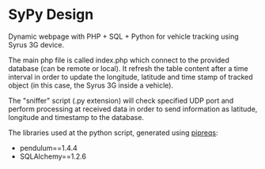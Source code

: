 # SyPy Design
Dynamic webpage with PHP + SQL + Python for vehicle tracking using Syrus 3G device.

The main php file is called index.php which connect to the provided database (can be remote or local). It refresh the table content after a time interval in order to update the longitude, latitude and time stamp of tracked object (in this case, the Syrus 3G inside a vehicle).

The "sniffer" script (.py extension) will check specified UDP port and perform processing at received data in order to send information as latitude, longitude and timestamp to the database.

The libraries used at the python script, generated using [pipreqs](https://github.com/bndr/pipreqs):

- pendulum==1.4.4
- SQLAlchemy==1.2.6
